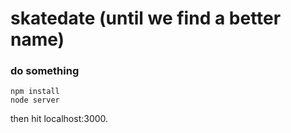 # skatedate (until we find a better name)

### do something

    npm install
    node server

then hit localhost:3000.

